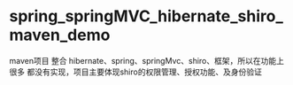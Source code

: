 # spring_springMVC_hibernate_shiro_maven_demo
maven项目 整合 hibernate、spring、springMvc、shiro、框架，所以在功能上很多 都没有实现，项目主要体现shiro的权限管理、授权功能、及身份验证
